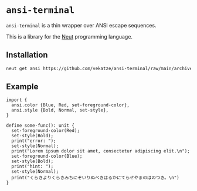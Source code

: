 # `ansi-terminal`

`ansi-terminal` is a thin wrapper over ANSI escape sequences.

This is a library for the [Neut](https://vekatze.github.io/neut/) programming language.

## Installation

```sh
neut get ansi https://github.com/vekatze/ansi-terminal/raw/main/archive/0-2-0.tar.zst
```

## Example

```neut
import {
  ansi.color {Blue, Red, set-foreground-color},
  ansi.style {Bold, Normal, set-style},
}

define some-func(): unit {
  set-foreground-color(Red);
  set-style(Bold);
  print("error: ");
  set-style(Normal);
  print("Lorem ipsum dolor sit amet, consectetur adipiscing elit.\n");
  set-foreground-color(Blue);
  set-style(Bold);
  print("hint: ");
  set-style(Normal);
  print("くらきよりくらきみちにぞいりぬべきはるかにてらせやまのはのつき。\n")
}
```
